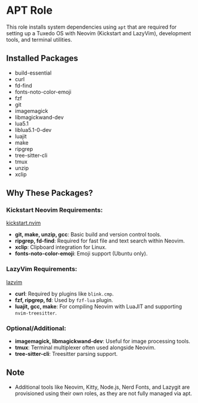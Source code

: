# APT Role

This role installs system dependencies using `apt` that are required for setting up a Tuxedo OS with Neovim (Kickstart and LazyVim), development tools, and terminal utilities.

## Installed Packages

- build-essential
- curl
- fd-find
- fonts-noto-color-emoji
- fzf
- git
- imagemagick
- libmagickwand-dev
- lua5.1
- liblua5.1-0-dev
- luajit
- make
- ripgrep
- tree-sitter-cli
- tmux
- unzip
- xclip

## Why These Packages?

### Kickstart Neovim Requirements:
[kickstart.nvim](https://github.com/nvim-lua/kickstart.nvim)
- **git, make, unzip, gcc**: Basic build and version control tools.
- **ripgrep, fd-find**: Required for fast file and text search within Neovim.
- **xclip**: Clipboard integration for Linux.
- **fonts-noto-color-emoji**: Emoji support (Ubuntu only).

### LazyVim Requirements:
[lazvim](https://www.lazyvim.org/)
- **curl**: Required by plugins like `blink.cmp`.
- **fzf, ripgrep, fd**: Used by `fzf-lua` plugin.
- **luajit, gcc, make**: For compiling Neovim with LuaJIT and supporting `nvim-treesitter`.

### Optional/Additional:
- **imagemagick, libmagickwand-dev**: Useful for image processing tools.
- **tmux**: Terminal multiplexer often used alongside Neovim.
- **tree-sitter-cli**: Treesitter parsing support.

## Note
- Additional tools like Neovim, Kitty, Node.js, Nerd Fonts, and Lazygit are provisioned using their own roles, as they are not fully managed via apt.


